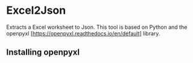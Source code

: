 # Excel2Json
Extracts a Excel worksheet to Json. This tool is based on Python and the openpyxl [https://openpyxl.readthedocs.io/en/default] library.

## Installing openpyxl

